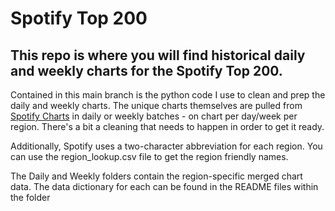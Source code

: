 # Spotify Top 200

## This repo is where you will find historical daily and weekly charts for the Spotify Top 200.

Contained in this main branch is the python code I use to clean and prep the daily and weekly charts. The unique charts themselves are pulled from [Spotify Charts](https://charts.spotify.com) in daily or weekly batches - on chart per day/week per region. There's a bit a cleaning that needs to happen in order to get it ready.

Additionally, Spotify uses a two-character abbreviation for each region. You can use the region_lookup.csv file to get the region friendly names.

The Daily and Weekly folders contain the region-specific merged chart data. The data dictionary for each can be found in the README files within the folder  
